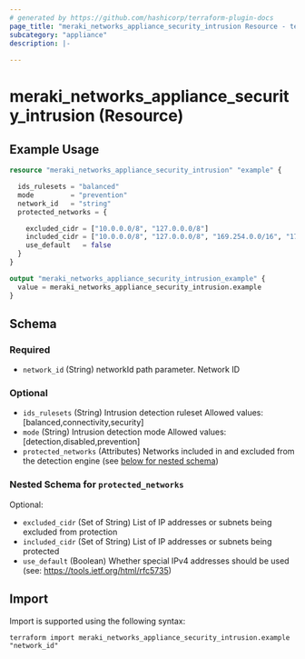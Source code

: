 ```yaml
---
# generated by https://github.com/hashicorp/terraform-plugin-docs
page_title: "meraki_networks_appliance_security_intrusion Resource - terraform-provider-meraki"
subcategory: "appliance"
description: |-
  
---
```


# meraki_networks_appliance_security_intrusion (Resource)



## Example Usage

```terraform
resource "meraki_networks_appliance_security_intrusion" "example" {

  ids_rulesets = "balanced"
  mode         = "prevention"
  network_id   = "string"
  protected_networks = {

    excluded_cidr = ["10.0.0.0/8", "127.0.0.0/8"]
    included_cidr = ["10.0.0.0/8", "127.0.0.0/8", "169.254.0.0/16", "172.16.0.0/12"]
    use_default   = false
  }
}

output "meraki_networks_appliance_security_intrusion_example" {
  value = meraki_networks_appliance_security_intrusion.example
}
```

<!-- schema generated by tfplugindocs -->
## Schema

### Required

- `network_id` (String) networkId path parameter. Network ID

### Optional

- `ids_rulesets` (String) Intrusion detection ruleset
                                  Allowed values: [balanced,connectivity,security]
- `mode` (String) Intrusion detection mode
                                  Allowed values: [detection,disabled,prevention]
- `protected_networks` (Attributes) Networks included in and excluded from the detection engine (see [below for nested schema](#nestedatt--protected_networks))

<a id="nestedatt--protected_networks"></a>
### Nested Schema for `protected_networks`

Optional:

- `excluded_cidr` (Set of String) List of IP addresses or subnets being excluded from protection
- `included_cidr` (Set of String) List of IP addresses or subnets being protected
- `use_default` (Boolean) Whether special IPv4 addresses should be used (see: https://tools.ietf.org/html/rfc5735)

## Import

Import is supported using the following syntax:

```shell
terraform import meraki_networks_appliance_security_intrusion.example "network_id"
```

